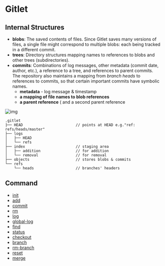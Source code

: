 # Gitlet

## Internal Structures

- **blobs**: The saved contents of files. Since Gitlet saves many versions of files, a single file might correspond to multiple blobs: each being tracked in a different commit.
- **trees**: Directory structures mapping names to references to blobs and other trees (subdirectories).
- **commits**: Combinations of log messages, other metadata (commit date, author, etc.), a reference to a tree, and references to parent commits. The repository also maintains a mapping from *branch heads* to references to commits, so that certain important commits have symbolic names.
  - **metadata** - log message & timestamp
  - **a mapping of file names to blob references**
  - **a parent reference** ( and a second parent reference


![img](https://sp21.datastructur.es/materials/proj/proj2/image/commits-and-blobs.png)



```
.gitlet
├── HEAD						// points at HEAD e.g."ref: refs/heads/master"
├── logs
│   ├── HEAD
│   └── refs
├── index						// staging area
│  	├── addition				// for addition
│   └── removal					// for removal
├── objects						// stores blobs & commits
└── refs
    └── heads					// branches' headers
```

## Command

- [init](https://sp21.datastructur.es/materials/proj/proj2/proj2#init)
- [add](https://sp21.datastructur.es/materials/proj/proj2/proj2#add)
- [commit](https://sp21.datastructur.es/materials/proj/proj2/proj2#commit)
- [rm](https://sp21.datastructur.es/materials/proj/proj2/proj2#rm)
- [log](https://sp21.datastructur.es/materials/proj/proj2/proj2#log)
- [global-log](https://sp21.datastructur.es/materials/proj/proj2/proj2#global-log)
- [find](https://sp21.datastructur.es/materials/proj/proj2/proj2#find)
- [status](https://sp21.datastructur.es/materials/proj/proj2/proj2#status)
- [checkout](https://sp21.datastructur.es/materials/proj/proj2/proj2#checkout)
- [branch](https://sp21.datastructur.es/materials/proj/proj2/proj2#branch)
- [rm-branch](https://sp21.datastructur.es/materials/proj/proj2/proj2#rm-branch)
- [reset](https://sp21.datastructur.es/materials/proj/proj2/proj2#reset)
- [merge](https://sp21.datastructur.es/materials/proj/proj2/proj2#merge)
